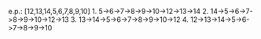 e.p.: [12,13,14,5,6,7,8,9,10]
	1. 5->6->7->8->9->10->12->13->14
	2. 14->5->6->7->8->9->10->12->13
	3. 13->14->5->6->7->8->9->10->12
	4. 12->13->14->5->6->7->8->9->10
